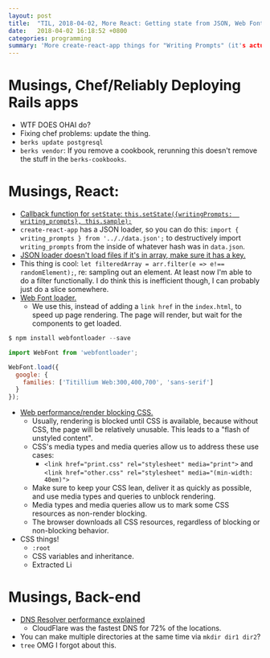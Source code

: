 ```yaml
---
layout: post
title:  "TIL, 2018-04-02, More React: Getting state from JSON, Web Font loader."
date:   2018-04-02 16:18:52 +0800
categories: programming
summary: 'More create-react-app things for "Writing Prompts" (it's actually usable now!) and creating a Chef cookbook.'
---
```


# Musings, Chef/Reliably Deploying Rails apps

- WTF DOES OHAI do?
- Fixing chef problems: update the thing.
- `berks update postgresql`
- `berks vendor`: If you remove a cookbook, rerunning this doesn't remove the stuff in the `berks-cookbooks`.

# Musings, React:

- [Callback function for `setState`: `this.setState({writingPrompts:  writing_prompts}, this.sample);`](https://stackoverflow.com/questions/37401635/react-js-wait-for-setstate-to-finish-before-triggering-a-function)
- `create-react-app` has a JSON loader, so you can do this: `import { writing_prompts } from '.././data.json';` to destructively import `writing_prompts` from the inside of whatever hash was in `data.json`.
- [JSON loader doesn't load files if it's in array, make sure it has a key.](https://stackoverflow.com/a/42032709/848915)
- This thing is cool: `let filteredArray = arr.filter(e => e!== randomElement);`, re: sampling out an element. At least now I'm able to do a filter functionally. I do think this is inefficient though, I can probably just do a slice somewhere.
- [Web Font loader.](https://scotch.io/@micwanyoike/how-to-add-fonts-to-a-react-project)
  - We use this, instead of adding a `link href` in the `index.html`, to speed up page rendering. The page will render, but wait for the components to get loaded.

``` js
$ npm install webfontloader --save

import WebFont from 'webfontloader';

WebFont.load({
  google: {
    families: ['Titillium Web:300,400,700', 'sans-serif']
  }
});
```

- [Web performance/render blocking CSS.](https://developers.google.com/web/fundamentals/performance/critical-rendering-path/render-blocking-css)
  - Usually, rendering is blocked until CSS is available, because without CSS, the page will be relatively unusable. This leads to a "flash of unstyled content".
  - CSS's media types and media queries allow us to address these use cases:
    - `<link href="print.css" rel="stylesheet" media="print">` and `<link href="other.css" rel="stylesheet" media="(min-width: 40em)">`
  - Make sure to keep your CSS lean, deliver it as quickly as possible, and use media types and queries to unblock rendering.
  - Media types and media queries allow us to mark some CSS resources as non-render blocking.
  - The browser downloads all CSS resources, regardless of blocking or non-blocking behavior.
- CSS things!
  - `:root`
  - CSS variables and  inheritance.
  - Extracted Li

# Musings, Back-end

- [DNS Resolver performance explained](https://medium.com/@nykolas.z/dns-resolvers-performance-compared-cloudflare-x-google-x-quad9-x-opendns-149e803734e5)
  - CloudFlare was the fastest DNS for 72% of the locations.
- You can make multiple directories at the same time via `mkdir dir1 dir2`?
- `tree` OMG I forgot about this.
